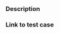 <!--
Feature Requests:
  Please read https://github.com/jquery/jquery/wiki/Adding-new-features
  Most features should start as plugins outside of jQuery.

Bug Reports:
  Note that we only can fix bugs in the latest version of jQuery.
  Briefly describe the issue you've encountered
  *  What do you expect to happen?
  *  What actually happens?
  *  Which browsers are affected?
  Provide a *minimal* test case, see https://webkit.org/test-case-reduction/
  Use the latest shipping version of jQuery in your test case!
  We prefer test cases on JS Bin (https://jsbin.com/qawicop/edit?html,css,js,output) or CodePen (https://codepen.io/mgol/pen/wNWJbZ)

Frequently Reported Issues:
  * Selectors with '#' break: See https://github.com/jquery/jquery/issues/2824
-->

### Description ###


### Link to test case ###

